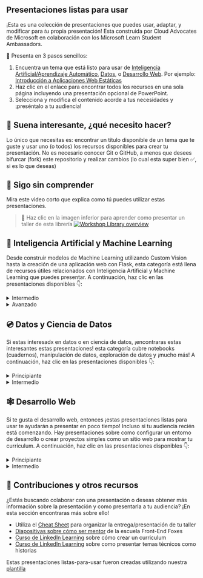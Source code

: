 ## Presentaciones listas para usar

¡Esta es una colección de presentaciones que puedes usar, adaptar, y modificar para *tu* propia presentación! Esta construida por Cloud Advocates de Microsoft en colaboración con los Microsoft Learn Student Ambassadors.

🚀 Presenta en 3 pasos sencillos:
1. Encuentra un tema que está listo para usar de [Inteligencia Artificial/Aprendizaje Automático](#-ai-and-ml), [Datos](#-data-and-data-science), o [Desarrollo Web](#-web-development). Por ejemplo: [Introducción a Aplicaciones Web Estáticas](./short/intro-static-web-apps/README.md)
1. Haz clic en el enlace para encontrar todos los recursos en una sola página incluyendo una presentación opcional de PowerPoint.
1. Selecciona y modifica el contenido acorde a tus necesidades y ¡preséntalo a tu audiencia! 

## 🧐 Suena interesante, ¿qué necesito hacer?

Lo único que necesitas es: encontrar un título disponible de un tema que te guste y usar uno (o todos) los recursos disponibles para crear tu presentación. No es necesario conocer Git o GitHub, a menos que desees bifurcar (fork) este repositorio y realizar cambios (lo cual esta super bien ✅, si es lo que deseas)

## 🤔 Sigo sin comprender
Mira este video corto que explica como tú puedes utilizar estas presentaciones.

> 🎥 Haz clic en la imagen inferior para aprender como presentar un taller de esta librería
[![Workshop Library overview ](/images/how-to.gif)](https://youtu.be/tylrSBnjHGo "Workshop Library overview - Click to Watch!")

## 🧠 Inteligencia Artificial y Machine Learning

Desde construir modelos de Machine Learning utilizando Custom Vision hasta la creación de una aplicación web con Flask, esta categoría está llena de recursos útiles relacionados con Inteligencia Artificial y Machine Learning que puedes presentar. A continuación, haz clic en las presentaciones disponibles 👇: 

  <details>
    <summary>Intermedio</summary>


   - [Crea un modelo de Aprendizaje Automático con Custom Vision](./full/ml-model-custom-vision/README.md)
   - [Crea una aplicación web de Inteligencia Artificial con Python y Flask](./full/flask-text-translator/README.md)
   - [Crea un modelo de regresión con el diseñador de Azure Machine Learning](./full/regression-aml-designer/README.md)
   - [Integración de Custom Vision con Power Apps para la detección de la retinopatía diabética](./full/power-app-custom-vision/README.md)

  </details>

  <details>
    <summary>Avanzado</summary>


   - [Usa TensorFlow y Keras para el procesamiento del lenguaje natural](./full/intro-nlp-tensorflow/README.md)
   - [Aprendizaje profundo para visión artificial](./full/deep-learning-computer-vision/README.md)

  </details>


## 💿 Datos y Ciencia de Datos
Si estas interesadx en datos o en ciencia de datos, ¡encontraras estas interesantes estas presentaciones! esta categoría cubre notebooks (cuadernos), manipulación de datos, exploración de datos y ¡mucho más! A continuación, haz clic en las presentaciones disponibles 👇:

<details>
    <summary>Principiante</summary>


 - [Introducción a Jupyter Notebooks](./short/intro-jupyter-notebooks-python/README.md)
 - [Explore y analice datos con R](./full/explore-analyze-data-with-R/README.md)


</details>

<details>
  <summary>Intermedio</summary>


 - [Limpiar y preparar datos con Python](./full/clean-prepare-data-python/README.md)
 - [Lectura y escritura de datos con Azure DataBricks](./full/intro-databricks/README.md)
 - [Taller de Exploración del Papel de COVID](./full/covid-paper-text-analytics/README.md)
 - [Introducción a los modelos de regresión con R y Tidymodels](./full/intro-regression-R-tidymodels/README.md)
 - [Introducción a los modelos de clasificación con R y Tidymodels](./full/intro-classification-R-tidymodels/README.md)
 - [Introducción a los modelos de clustering con R y Tidymodels](./full/intro-clustering-R-tidymodels/README.md)

</details>



## 🕸 Desarrollo Web
Si te gusta el desarrollo web, entonces ¡estas presentaciones listas para usar te ayudarán a presentar en poco tiempo! Incluso si tu audiencia recién está comenzando. Hay presentaciones sobre como configurar un entorno de desarrollo o crear proyectos simples como un sitio web para mostrar tu currículum. A continuación, haz clic en las presentaciones disponibles 👇:

  <details>
    <summary>Principiante</summary>


   - [Introducción a GitHub usando GitHub.dev](./short/intro-github-dev/README.md)
   - [Explora el mundo del arte mediante el uso de API RESTful](./short/explore-art-rest-api/README.md)
   - [Introducción a las aplicaciones web estáticas](./short/intro-static-web-apps/README.md)
   - [Crea un sitio web para mostrar tu currículum](./full/build-resume-website/README.md)
   - [Crea una aplicación sin usar ningún código con Microsoft Power Platform](./full/power-platform-canvas-app/README.md)
   - [Introducción a los contenedores de desarrollo en VS Code](./full/using-dev-containers-vscode/README.md)

  </details>

  <details>
    <summary>Intermedio</summary>


   - [Crea una API mínima con .NET 6](./full/intro-minapi/README.md)
   - [Introducción a React](./full/intro-react/README.md)
   - [Creación de lógica sin servidor con Azure Functions](./full/azure-functions/README.md)
   - [Introducción a Django](./full/django-get-started/README.md)
   - [Crea una aplicación web progresiva de Mood Journal](./full/mood-journal-progressive-web-app/README.md)

  </details>


## 🤩 Contribuciones y otros recursos

¿Estás buscando colaborar con una presentación o deseas obtener más información sobre la presentación y como presentarla a tu audiencia? ¡En esta sección encontraras más sobre ello!

- Utiliza el [Cheat Sheet](./cheat-sheet.md) para organizar la entrega/presentación de tu taller
- [Diapositivas sobre cómo ser mentor](https://github.com/FrontEndFoxes/art/blob/main/frontend-foxes-mentor-training.pdf) de la escuela Front-End Foxes
- [Curso de LinkedIn Learning](https://www.linkedin.com/learning/teaching-techniques-developing-curriculum/welcome?autoAdvance=true&autoSkip=false&autoplay=true&resume=true&u=3322) sobre cómo crear un curriculum
- [Curso de LinkedIn Learning](https://www.linkedin.com/learning/presenting-technical-information-with-stories/storytelling-for-technical-presentations?autoAdvance=true&autoSkip=false&autoplay=true&resume=true&u=3322) sobre como presentar temas técnicos como historias

Estas presentaciones listas-para-usar fueron creadas utilizando nuestra [plantilla](https://github.com/microsoft/workshop-template)
